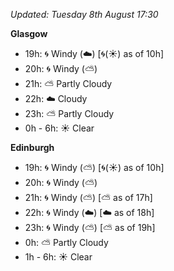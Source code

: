 *Updated: Tuesday 8th August 17:30*

**Glasgow**

* 19h: :cyclone: Windy (:cloud:) [:cyclone:(:sunny:) as of 10h]
* 20h: :cyclone: Windy (:partly_sunny:)
* 21h: :partly_sunny: Partly Cloudy
* 22h: :cloud: Cloudy
* 23h: :partly_sunny: Partly Cloudy
* 0h - 6h: :sunny: Clear

**Edinburgh**

* 19h: :cyclone: Windy (:partly_sunny:) [:cyclone:(:sunny:) as of 10h]
* 20h: :cyclone: Windy (:partly_sunny:)
* 21h: :cyclone: Windy (:partly_sunny:) [:partly_sunny: as of 17h]
* 22h: :cyclone: Windy (:cloud:) [:cloud: as of 18h]
* 23h: :cyclone: Windy (:partly_sunny:) [:partly_sunny: as of 19h]
* 0h: :partly_sunny: Partly Cloudy
* 1h - 6h: :sunny: Clear
